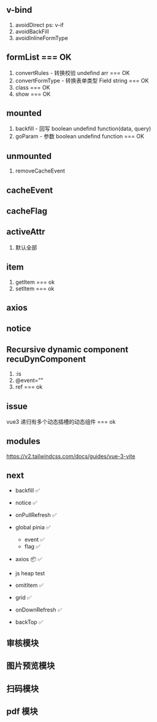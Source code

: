 ## v-bind
1. avoidDirect ps: v-if
2. avoidBackFill
3. avoidInlineFormType


## formList === OK
1. convertRules - 转换校验 undefind arr  === OK
2. convertFormType - 转换表单类型 Field string === OK
3. class === OK
4. show === OK

## mounted
1. backfill - 回写 boolean undefind function(data, query)
2. goParam - 参数 boolean undefind function === OK

## unmounted
1. removeCacheEvent

## cacheEvent

## cacheFlag

## activeAttr
1. 默认全部

## item
1. getItem === ok
2. setItem === ok

## axios

## notice


## Recursive dynamic component recuDynComponent
1. :is
2. @event=""
3. ref === ok

<!-- 选项 切换 -->
<!-- ref dom -->
<!-- class -->

## issue
vue3 递归有多个动态插槽的动态组件 === ok

## modules
https://v2.tailwindcss.com/docs/guides/vue-3-vite


## next
- backfill ✅
- notice ✅
- onPullRefresh ✅
- global pinia ✅
  - event ✅
  - flag ✅
- axios 📦 ✅
- js heap test
- omitItem ✅

- grid ✅
- onDownRefresh ✅
- backTop ✅


## 审核模块
## 图片预览模块
## 扫码模块
## pdf 模块
## 
